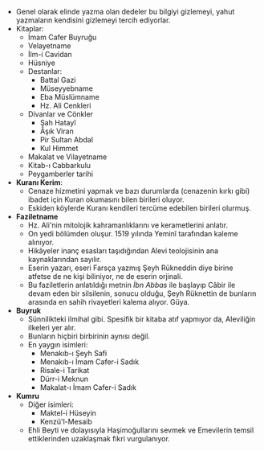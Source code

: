 - Genel olarak elinde yazma olan dedeler bu bilgiyi gizlemeyi, yahut yazmaların kendisini gizlemeyi tercih ediyorlar.
- Kitaplar:
	- İmam Cafer Buyruğu
	- Velayetname
	- İlm-i Cavidan
	- Hüsniye
	- Destanlar:
		- Battal Gazi
		- Müseyyebname
		- Eba Müslümname
		- Hz. Ali Cenkleri
	- Divanlar ve Cönkler
		- Şah Hatayî
		- Âşık Viran
		- Pir Sultan Abdal
		- Kul Himmet
	- Makalat ve Vilayetname
	- Kitab-ı Cabbarkulu
	- Peygamberler tarihi
- **Kuranı Kerim**: 
	- Cenaze hizmetini yapmak ve bazı durumlarda (cenazenin kırkı gibi) ibadet için Kuran okumasını bilen birileri oluyor.
	- Eskiden köylerde Kuranı kendileri tercüme edebilen birileri olurmuş.
- **Faziletname**
	- Hz. Ali'nin mitolojik kahramanlıklarını ve kerametlerini anlatır.
	- On yedi bölümden oluşur. 1519 yılında Yeminî tarafından kaleme alınıyor.
	- Hikâyeler inanç esasları taşıdığından Alevi teolojisinin ana kaynaklarından sayılır.
	- Eserin yazarı, eseri Farsça yazmış Şeyh Rükneddin diye birine atfetse de ne kişi biliniyor, ne de eserin orjinali.
	- Bu faziletlerin anlatıldığı metnin *İbn Abbas* ile başlayıp Câbir ile devam eden bir silsilenin, sonucu olduğu, Şeyh Rüknettin de bunların arasında en sahih rivayetleri kalema alıyor. Güya.
- **Buyruk**
	- Sünnilikteki ilmihal gibi. Spesifik bir kitaba atıf yapmıyor da, Aleviliğin ilkeleri yer alır.
	- Bunların hiçbiri birbirinin aynısı değil.
	- En yaygın isimleri:
		- Menakıb-ı Şeyh Safi
		- Menakıb-ı İmam Cafer-i Sadık
		- Risale-i Tarikat
		- Dürr-i Meknun
		- Makalat-ı İmam Cafer-i Sadık
- **Kumru**
	- Diğer isimleri:
		- Maktel-i Hüseyin
		- Kenzü'l-Mesaib
	- Ehli Beyti ve dolayısıyla Haşimoğullarını sevmek ve Emevilerin temsil ettiklerinden uzaklaşmak fikri vurgulanıyor.

